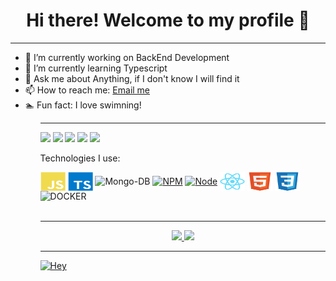 <div align="center">
  <h1>Hi there! Welcome to my profile 👋</h1>
</div>
<hr>
<ul>
  <li> 🔭 I’m currently working on BackEnd Development</li>
  <li> 🌱 I’m currently learning Typescript</li>
  <li> 💬 Ask me about Anything, if I don't know I will find it</li>
  <li> 📫 How to reach me: <a href="mailto:rubenlavoscosta@gmail.com">Email me</a></li>
  <li> 🏊 Fun fact: I love swimning!</li>
<ul>
<hr>

<div> 
  <a href="https://www.instagram.com/__ruben.costa__/" target="_blank"><img src="https://img.shields.io/badge/-Instagram-%23E4405F?style=for-the-badge&logo=instagram&logoColor=white" target="_blank"></a>
 	<a href="https://www.twitch.tv/rubencostalivestream" target="_blank"><img src="https://img.shields.io/badge/Twitch-9146FF?style=for-the-badge&logo=twitch&logoColor=white" target="_blank"></a>
 <a href="https://discord.gg/yzFkVPSQHK" target="_blank"><img src="https://img.shields.io/badge/Discord-7289DA?style=for-the-badge&logo=discord&logoColor=white" target="_blank"></a> 
  <a href = "mailto:rubenlavoscosta@gmail.com"><img src="https://img.shields.io/badge/-Gmail-%23333?style=for-the-badge&logo=gmail&logoColor=white" target="_blank"></a>
  <a href="https://www.linkedin.com/in/r%C3%BAben-costa-3733b21a4/" target="_blank"><img src="https://img.shields.io/badge/-LinkedIn-%230077B5?style=for-the-badge&logo=linkedin&logoColor=white" target="_blank"></a> 
  
</div>
<div>
<p>Technologies I use:</p>
  <a href="https://github.com/rubencosta13?tab=repositories&q=&type=&language=javascript"><img align="center" alt="Js" height="30" width="40" src="https://raw.githubusercontent.com/devicons/devicon/master/icons/javascript/javascript-plain.svg"></a>
  <img align="center" alt="Ts" height="30" width="40" src="https://raw.githubusercontent.com/devicons/devicon/master/icons/typescript/typescript-plain.svg">
  <img align="center"  alt="Mongo-DB" height="30" width="40"src="https://cdn.jsdelivr.net/gh/devicons/devicon/icons/mongodb/mongodb-original.svg"/>
  <a href="https://github.com/rubencosta13?tab=repositories&q=&type=&language=javascript"><img align="center"  alt="NPM" height="30" width="40" src="https://cdn.jsdelivr.net/gh/devicons/devicon/icons/npm/npm-original-wordmark.svg" /></a>
  <a href="https://github.com/rubencosta13?tab=repositories&q=&type=&language=javascript"><img align="center"  alt="Node" height="30" width="40" src="https://cdn.jsdelivr.net/gh/devicons/devicon/icons/nodejs/nodejs-original.svg" /></a>
  <a href="https://github.com/rubencosta13?tab=repositories&q=&type=&language=javascript"><img align="center" alt="React" height="30" width="40" src="https://raw.githubusercontent.com/devicons/devicon/master/icons/react/react-original.svg"></a>
  <a href="https://github.com/rubencosta13?tab=repositories&q=&type=&language=html"><img align="center" alt="HTML" height="30" width="40" src="https://raw.githubusercontent.com/devicons/devicon/master/icons/html5/html5-original.svg"></a>
  <a href="https://github.com/rubencosta13?tab=repositories&q=&type=&language=css&sort="><img align="center" alt="CSS" height="30" width="40" src="https://raw.githubusercontent.com/devicons/devicon/master/icons/css3/css3-original.svg"></a>
      <img src="https://cdn.jsdelivr.net/gh/devicons/devicon/icons/docker/docker-original.svg" width="30" height="40" alt="DOCKER"/>
</div>
<br>
<hr>
<div align="center">
  <a href="https://github.com/rubencosta13">
  <img height="180em" src="https://github-readme-stats.vercel.app/api?username=rubencosta13&show_icons=true&theme=tokyonight&include_all_commits=true&count_private=true"/>
  <img height="180em" src="https://github-readme-stats.vercel.app/api/top-langs/?username=rubencosta13&layout=compact&langs_count=7&theme=tokyonight"/>
</div>

<hr>

![Hey](https://komarev.com/ghpvc/?username=rubencosta13&color=blue)

